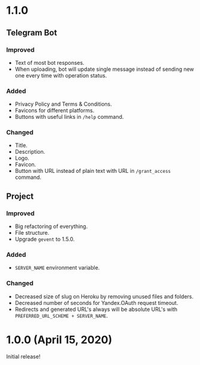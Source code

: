 # 1.1.0

## Telegram Bot

### Improved

- Text of most bot responses.
- When uploading, bot will update single message instead of sending new one every time with operation status.

### Added

- Privacy Policy and Terms & Conditions.
- Favicons for different platforms.
- Buttons with useful links in `/help` command.

### Changed

- Title.
- Description.
- Logo.
- Favicon.
- Button with URL instead of plain text with URL in `/grant_access` command.

## Project

### Improved

- Big refactoring of everything.
- File structure.
- Upgrade `gevent` to 1.5.0.

### Added

- `SERVER_NAME` environment variable.

### Changed

- Decreased size of slug on Heroku by removing unused files and folders.
- Decreased number of seconds for Yandex.OAuth request timeout.
- Redirects and generated URL's always will be absolute URL's with `PREFERRED_URL_SCHEME + SERVER_NAME`.


# 1.0.0 (April 15, 2020)

Initial release!
